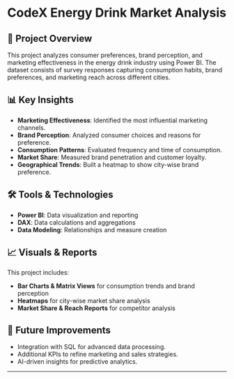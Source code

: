 # CodeX Energy Drink Market Analysis

## 📌 Project Overview
This project analyzes consumer preferences, brand perception, and marketing effectiveness in the energy drink industry using Power BI. The dataset consists of survey responses capturing consumption habits, brand preferences, and marketing reach across different cities.

## 📊 Key Insights
- **Marketing Effectiveness**: Identified the most influential marketing channels.
- **Brand Perception**: Analyzed consumer choices and reasons for preference.
- **Consumption Patterns**: Evaluated frequency and time of consumption.
- **Market Share**: Measured brand penetration and customer loyalty.
- **Geographical Trends**: Built a heatmap to show city-wise brand preference.

## 🛠️ Tools & Technologies
- **Power BI**: Data visualization and reporting
- **DAX**: Data calculations and aggregations
- **Data Modeling**: Relationships and measure creation

## 📈 Visuals & Reports
This project includes:
- **Bar Charts & Matrix Views** for consumption trends and brand perception
- **Heatmaps** for city-wise market share analysis
- **Market Share & Reach Reports** for competitor analysis

## 🚀 Future Improvements
- Integration with SQL for advanced data processing.
- Additional KPIs to refine marketing and sales strategies.
- AI-driven insights for predictive analytics.

---
